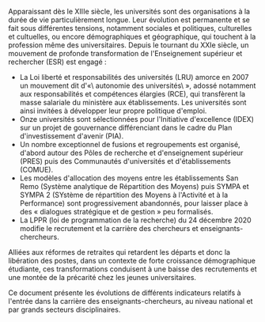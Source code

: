 Apparaissant dès le XIIIe siècle, les universités sont des organisations à la durée de vie particulièrement longue. Leur évolution est permanente et se fait sous différentes tensions, notamment sociales et politiques, culturelles et cultuelles, ou encore démographiques et géographique, qui touchent à la profession même des universitaires. Depuis le tournant du XXIe siècle, un mouvement de profonde transformation de l'Enseignement supérieur et rechercher (ESR) est engagé :

 - La Loi liberté et responsabilités des universités (LRU) amorce en 2007 un mouvement dit d'«\ autonomie des universités\ », adossé notamment aux responsabilités et compétences élargies (RCE), qui transfèrent la masse salariale du ministère aux établissements. Les universités sont ainsi invitées à développer leur propre politique d'emploi.
 - Onze universités sont sélectionnées pour l'Initiative d'excellence (IDEX) sur un projet de gouvernance différenciant dans le cadre du Plan d'investissement d'avenir (PIA).
 - Un nombre exceptionnel de fusions et regroupements est organisé, d'abord autour des Pôles de recherche et d'enseignement supérieur (PRES) puis des Communautés d'universités et d'établissements (COMUE).
 - Les modèles d'allocation des moyens entre les établissements San Remo (Système analytique de Répartition des Moyens) puis SYMPA et SYMPA 2 (SYstème de répartition des Moyens à l'Activité et à la Performance) sont progressivement abandonnés, pour laisser place à des « dialogues stratégique et de gestion » peu formalisés.
 - La LPPR (loi de programmation de la recherche) du 24 décembre 2020 modifie le recrutement et la carrière des chercheurs et enseignants-chercheurs.
 
Alliées aux réformes de retraites qui retardent les départs et donc la libération des postes, dans un contexte de forte croissance démographique étudiante, ces transformations conduisent à une baisse des recrutements et une montée de la précarité chez les jeunes universitaires. 

Ce document présente les évolutions de différents indicateurs relatifs à l'entrée dans la carrière des enseignants-chercheurs, au niveau national et par grands secteurs disciplinaires.

